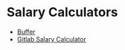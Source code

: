 # Salary Calculators

- [Buffer](https://buffer.com/salary-calculator/software-engineer-i/high)
- [Gitlab Salary Calculator](https://about.gitlab.com/handbook/total-rewards/compensation/compensation-calculator/)